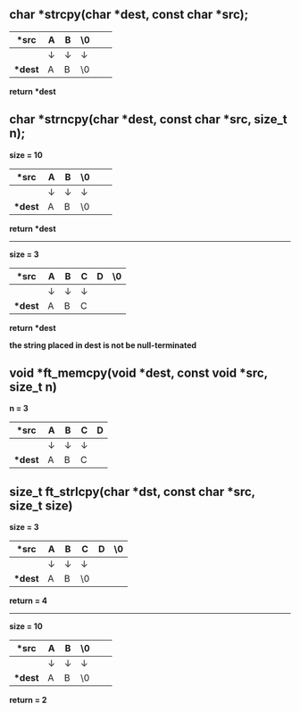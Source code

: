 
## char *strcpy(char *dest, const char *src);

| __*src__   | A | B | \0 |   |    |
|------------|---|---|----|---|----|
|            | ↓ | ↓ | ↓  |   |    |
| __*dest__  | A | B | \0 |   |    |

__return *dest__

## char *strncpy(char *dest, const char *src, size_t n);

__size = 10__ 

| __*src__   | A | B | \0 |   |    |
|------------|---|---|----|---|----|
|            | ↓ | ↓ | ↓  |   |    |
| __*dest__  | A | B | \0 |   |    |

__return *dest__

---

__size = 3__ 

| __*src__   | A | B | C  | D  | \0 |
|------------|---|---|----|----|----|
|            | ↓ | ↓ | ↓  |    |    |
| __*dest__  | A | B | C  |    |    |

__return *dest__

**the string placed in dest is not be null-terminated**


## void	*ft_memcpy(void *dest, const void *src, size_t n)

__n = 3__ 

| __*src__   | A | B | C | D |
|------------|---|---|---|---|
|            | ↓ | ↓ | ↓ |   |
| __*dest__  | A | B | C |   |


## size_t	ft_strlcpy(char *dst, const char *src, size_t size)

__size = 3__ 

| __*src__   | A | B | C  | D  | \0 |
|------------|---|---|----|----|----|
|            | ↓ | ↓ | ↓  |    |    |
| __*dest__  | A | B | \0 |    |    |

__return = 4__

---

__size = 10__ 

| __*src__   | A | B | \0 |   |    |
|------------|---|---|----|---|----|
|            | ↓ | ↓ | ↓  |   |    |
| __*dest__  | A | B | \0 |   |    |

__return = 2__
